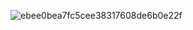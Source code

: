 ![ebee0bea7fc5cee38317608de6b0e22f](https://github.com/user-attachments/assets/fb43d68c-aade-478d-8065-cefc9807c33d)
